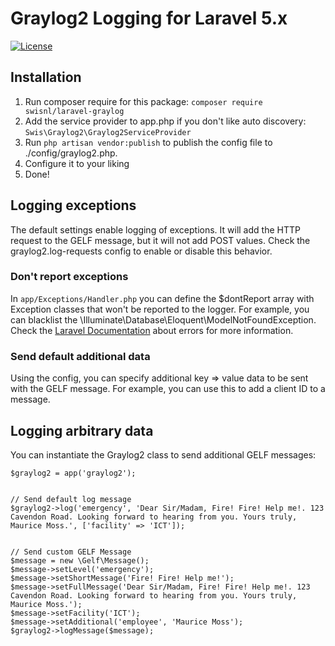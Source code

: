 # Graylog2 Logging for Laravel 5.x
[![License](https://poser.pugx.org/swisnl/textsnippet/license)](https://packagist.org/packages/swisnl/laravel-graylog)

## Installation

1. Run composer require for this package: `composer require swisnl/laravel-graylog`
2. Add the service provider to app.php if you don't like auto discovery: `Swis\Graylog2\Graylog2ServiceProvider`
3. Run `php artisan vendor:publish` to publish the config file to ./config/graylog2.php.
4. Configure it to your liking
5. Done!

## Logging exceptions
The default settings enable logging of exceptions. It will add the HTTP request to the GELF message, but it will not add POST values. Check the graylog2.log-requests config to enable or disable this behavior.

### Don't report exceptions
In `app/Exceptions/Handler.php` you can define the $dontReport array with Exception classes that won't be reported to the logger. For example, you can blacklist the \Illuminate\Database\Eloquent\ModelNotFoundException. Check the [Laravel Documentation](https://laravel.com/docs/5.4/errors#the-exception-handler) about errors for more information.

### Send default additional data
Using the config, you can specify additional key => value data to be sent with the GELF message. For example, you can use this to add a client ID to a message.

## Logging arbitrary data
You can instantiate the Graylog2 class to send additional GELF messages:

```
$graylog2 = app('graylog2');


// Send default log message
$graylog2->log('emergency', 'Dear Sir/Madam, Fire! Fire! Help me!. 123 Cavendon Road. Looking forward to hearing from you. Yours truly, Maurice Moss.', ['facility' => 'ICT']);


// Send custom GELF Message
$message = new \Gelf\Message();
$message->setLevel('emergency');
$message->setShortMessage('Fire! Fire! Help me!');
$message->setFullMessage('Dear Sir/Madam, Fire! Fire! Help me!. 123 Cavendon Road. Looking forward to hearing from you. Yours truly, Maurice Moss.');
$message->setFacility('ICT');
$message->setAdditional('employee', 'Maurice Moss');
$graylog2->logMessage($message);
```